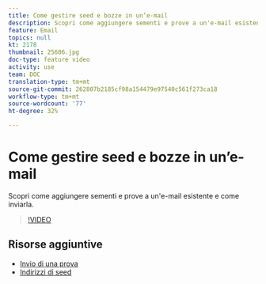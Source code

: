 ```yaml
---
title: Come gestire seed e bozze in un’e-mail
description: Scopri come aggiungere sementi e prove a un'e-mail esistente e come inviarla.
feature: Email
topics: null
kt: 2178
thumbnail: 25606.jpg
doc-type: feature video
activity: use
team: DOC
translation-type: tm+mt
source-git-commit: 262807b2185cf98a154479e97540c561f273ca18
workflow-type: tm+mt
source-wordcount: '77'
ht-degree: 32%

---
```



# Come gestire seed e bozze in un’e-mail

Scopri come aggiungere sementi e prove a un&#39;e-mail esistente e come inviarla.

>[!VIDEO](https://video.tv.adobe.com/v/25606?quality=12)

## Risorse aggiuntive

- [Invio di una prova](https://docs.adobe.com/content/help/en/campaign-classic/using/transactional-messaging/message-templates/sending-a-proof.html)
- [Indirizzi di seed](https://docs.adobe.com/content/help/en/campaign-classic/using/configuring-campaign-classic/use-a-custom-recipient-table/seed-addresses.html)